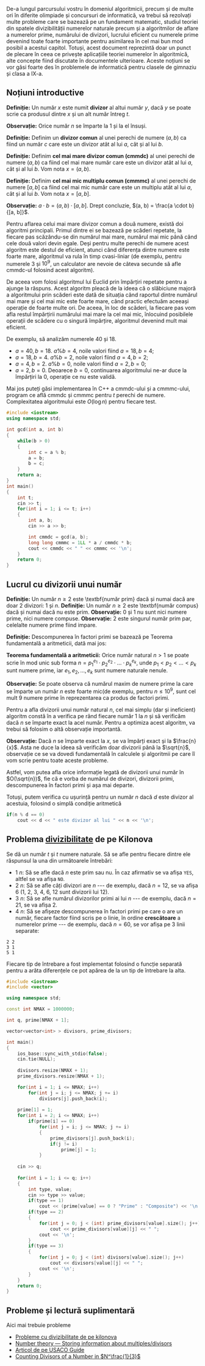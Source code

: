 De-a lungul parcursului vostru în domeniul algoritmicii, precum și de multe ori în diferite olimpiade și concursuri de informatică, va trebui să rezolvați multe probleme care se bazează pe un fundament matematic, studiul teoriei din spatele divizibilității numerelor naturale precum și a algoritmilor de aflare a numerelor prime, numărului de divizori, lucrului eficient cu numerele prime devenind toate foarte importante pentru asimilarea în cel mai bun mod posibil a acestui capitol. Totuși, acest document reprezintă doar un punct de plecare în ceea ce privește aplicațiile teoriei numerelor în algoritmică, alte concepte fiind discutate în documentele ulterioare. Aceste noțiuni se vor găsi foarte des în problemele de informatică pentru clasele de gimnaziu și clasa a IX-a.

## Noțiuni introductive

**Definiție:** Un număr $x$ este numit **divizor** al altui număr $y$, dacă $y$ se poate scrie ca produsul dintre $x$ și un alt număr întreg $t$.

**Observație:** Orice număr $n$ se împarte la $1$ și la el însuși.

**Definiție:** Definim un **divizor comun** al unei perechi de numere $(a, b)$ ca fiind un număr $c$ care este un divizor atât al lui $a$, cât și al lui $b$.

**Definiție:** Definim **cel mai mare divizor comun (cmmdc)** al unei perechi de numere $(a, b)$ ca fiind cel mai mare număr care este un divizor atât al lui $a$, cât și al lui $b$. Vom nota $x = (a, b)$.

**Definiție:** Definim **cel mai mic multiplu comun (cmmmc)** al unei perechi de numere $[a, b]$ ca fiind cel mai mic număr care este un multiplu atât al lui $a$, cât și al lui $b$. Vom nota $x = [a, b]$.

**Observație:** $a \cdot b = (a, b) \cdot [a, b]$. Drept concluzie, $(a, b) = \frac{a \cdot b}{[a, b]}$. 

Pentru aflarea celui mai mare divizor comun a două numere, există doi algoritmi principali. Primul dintre ei se bazează pe scăderi repetate, la fiecare pas scăzându-se din numărul mai mare, numărul mai mic până când cele două valori devin egale. Deși pentru multe perechi de numere acest algoritm este destul de eficient, atunci când diferența dintre numere este foarte mare, algoritmul va rula în timp cvasi-liniar (de exemplu, pentru numerele $3$ și $10^9$, un calculator are nevoie de câteva secunde să afle cmmdc-ul folosind acest algoritm).

De aceea vom folosi algoritmul lui Euclid prin împărțiri repetate pentru a ajunge la răspuns. Acest algoritm pleacă de la ideea că o slăbiciune majoră a algoritmului prin scăderi este dată de situația când raportul dintre numărul mai mare și cel mai mic este foarte mare, când practic efectuăm aceeași operație de foarte multe ori. De aceea, în loc de scăderi, la fiecare pas vom afla restul împărțirii numărului mai mare la cel mai mic, înlocuind posibilele operații de scădere cu o singură împărțire, algoritmul devenind mult mai eficient. 

De exemplu, să analizăm numerele $40$ și $18$.

* $a = 40, b = 18$. $a \% b = 4$, noile valori fiind $a = 18, b = 4$;
* $a = 18, b = 4$. $a \% b = 2$, noile valori fiind $a = 4, b = 2$;
* $a = 4, b = 2$. $a \% b = 0$, noile valori fiind $a = 2, b = 0$;
* $a = 2, b = 0$. Deoarece $b = 0$, continuarea algoritmului ne-ar duce la împărțiri la $0$, operație ce nu este validă.

Mai jos puteți găsi implementarea în C++ a cmmdc-ului și a cmmmc-ului, program ce află cmmdc și cmmmc pentru $t$ perechi de numere. Complexitatea algoritmului este $O(\log n)$ pentru fiecare test.

```cpp
#include <iostream>
using namespace std;

int gcd(int a, int b)
{
	while(b > 0)
	{
		int c = a % b;
		a = b;
		b = c;
	}
	return a;
}
int main()
{
	int t;
	cin >> t;	
	for(int i = 1; i <= t; i++)
	{
		int a, b;
		cin >> a >> b;

		int cmmdc = gcd(a, b);
		long long cmmmc = 1LL * a / cmmdc * b;
		cout << cmmdc << " " << cmmmc << '\n';
	}	
	return 0;
}
```

## Lucrul cu divizorii unui număr

**Definiție:** Un număr $n \geq 2$ este \textbf{număr prim} dacă și numai dacă are doar $2$ divizori: $1$ și $n$.
**Definiție:** Un număr $n \geq 2$ este \textbf{număr compus} dacă și numai dacă nu este prim.
**Observație:** $0$ și $1$ nu sunt nici numere prime, nici numere compuse.
**Observație:** $2$ este singurul număr prim par, celelalte numere prime fiind impare.

**Definiție:** Descompunerea în factori primi se bazează pe Teorema fundamentală a aritmeticii, dată mai jos:

**Teorema fundamentală a aritmeticii:** Orice număr natural $n > 1$ se poate scrie în mod unic sub forma $n = p_1^{e_1} \cdot p_2^{e_2} \cdot \dots \cdot p_k^{e_k}$, unde $p_1 < p_2 < \dots < p_k$ sunt numere prime, iar $e_1, e_2, \dots, e_k$ sunt numere naturale nenule.

**Observație:** Se poate observa că numărul maxim de numere prime la care se împarte un număr $n$ este foarte mic(de exemplu, pentru $n \leq 10^{9}$, sunt cel mult $9$ numere prime în reprezentarea ca produs de factori primi.

Pentru a afla divizorii unui număr natural $n$, cel mai simplu (dar și ineficient) algoritm constă în a verifica pe rând fiecare număr $1$ la $n$ și să verificăm dacă $n$ se împarte exact la acel număr. Pentru a optimiza acest algoritm, va trebui să folosim o altă observație importantă.

**Observație:** Dacă $n$ se împarte exact la $x$, se va împărți exact și la $\frac{n}{x}$. Asta ne duce la ideea să verificăm doar divizorii până la $\sqrt{n}$, observație ce se va dovedi fundamentală în calculele și algoritmii pe care îî vom scrie pentru toate aceste probleme. 

Astfel, vom putea afla orice informație legată de divizorii unui număr în $O(\sqrt{n})$, fie că e vorba de numărul de divizori, divizorii primi, descompunerea în factori primi și așa mai departe.

Totuși, putem verifica cu ușurință pentru un număr $n$ dacă $d$ este divizor al acestuia, folosind o simplă condiție aritmetică

```cpp
if(n % d == 0)
    cout << d << " este divizor al lui " << n << '\n';
```

## Problema [divizibilitate](https://kilonova.ro/problems/1981) de pe Kilonova

Se dă un număr $t$ și $t$ numere naturale. Să se afle pentru fiecare dintre ele răspunsul la una din următoarele întrebări:

* $1 \ n$: Să se afle dacă $n$ este prim sau nu. În caz afirmativ se va afișa `YES`, altfel se va afișa `NO`.
* $2 \ n$: Să se afle câți divizori are $n$ --- de exemplu, dacă $n = 12$, se va afișa $6$ ($1$, $2$, $3$, $4$, $6$, $12$ sunt divizorii lui $12$).
* $3 \ n$: Să se afle numărul divizorilor primi ai lui $n$ --- de exemplu, dacă $n = 21$, se va afișa $2$.
* $4 \ n$: Să se afișeze descompunerea în factori primi pe care o are un număr, fiecare factor fiind scris pe o linie, în ordine **crescătoare** a numerelor prime --- de exemplu, dacă $n = 60$, se vor afișa pe $3$ linii separate:
```
2 2
3 1
5 1
```

Fiecare tip de întrebare a fost implementat folosind o funcție separată pentru a arăta diferențele ce pot apărea de la un tip de întrebare la alta.

```cpp
#include <iostream>
#include <vector> 

using namespace std;

const int NMAX = 1000000;

int q, prime[NMAX + 1];

vector<vector<int> > divisors, prime_divisors;

int main()
{
    ios_base::sync_with_stdio(false);
    cin.tie(NULL);
    
    divisors.resize(NMAX + 1);
    prime_divisors.resize(NMAX + 1);

    for(int i = 1; i <= NMAX; i++)
        for(int j = i; j <= NMAX; j += i)
            divisors[j].push_back(i);
        
    prime[1] = 1;
    for(int i = 2; i <= NMAX; i++)
        if(prime[i] == 0)
            for(int j = i; j <= NMAX; j += i)
            {
                prime_divisors[j].push_back(i);
                if(j != i)
                    prime[j] = 1;
            }
        
    cin >> q;
    
    for(int i = 1; i <= q; i++)
    {
        int type, value;
        cin >> type >> value;
        if(type == 1)
            cout << (prime[value] == 0 ? "Prime" : "Composite") << '\n';
        if(type == 2)
        {
            for(int j = 0; j < (int) prime_divisors[value].size(); j++)
                cout << prime_divisors[value][j] << " ";
            cout << '\n';
        }
        if(type == 3)
        {
            for(int j = 0; j < (int) divisors[value].size(); j++)
                cout << divisors[value][j] << " ";
            cout << '\n';
        }
    }
    return 0;
}
```

## Probleme și lectură suplimentară

Aici mai trebuie probleme 

* [Probleme cu divizibilitate de pe kilonova](https://kilonova.ro/tags/359)
* [Number theory — Storing information about multiples/divisors](https://codeforces.com/blog/entry/91707)
* [Articol de pe USACO Guide](https://usaco.guide/gold/divisibility?lang=cpp)
* [Counting Divisors of a Number in $N^\frac{1}{3}$](https://codeforces.com/blog/entry/22317)

